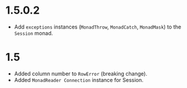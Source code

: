 # 1.5.0.2

- Add `exceptions` instances (`MonadThrow`, `MonadCatch`, `MonadMask`) to the
  `Session` monad.

# 1.5

- Added column number to `RowError` (breaking change).
- Added `MonadReader Connection` instance for Session.
